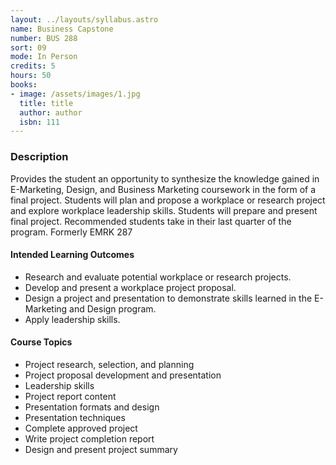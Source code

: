 ```yaml
---
layout: ../layouts/syllabus.astro
name: Business Capstone
number: BUS 288
sort: 09
mode: In Person
credits: 5
hours: 50
books:
- image: /assets/images/1.jpg
  title: title
  author: author
  isbn: 111
---
```


<!-- Possibly rework into a new course that is more specific to construction of a static website -->
### Description
Provides the student an opportunity to synthesize the knowledge gained in E-Marketing, Design, and Business Marketing coursework in the form of a final project. Students will plan and propose a workplace or research project and explore workplace leadership skills. Students will prepare and present final project. Recommended students take in their last quarter of the program. Formerly EMRK 287

#### Intended Learning Outcomes
* Research and evaluate potential workplace or research projects.
* Develop and present a workplace project proposal.
* Design a project and presentation to demonstrate skills learned in the E-Marketing and Design program.
* Apply leadership skills.

#### Course Topics
* Project research, selection, and planning
* Project proposal development and presentation
* Leadership skills
* Project report content
* Presentation formats and design
* Presentation techniques
* Complete approved project
* Write project completion report
* Design and present project summary